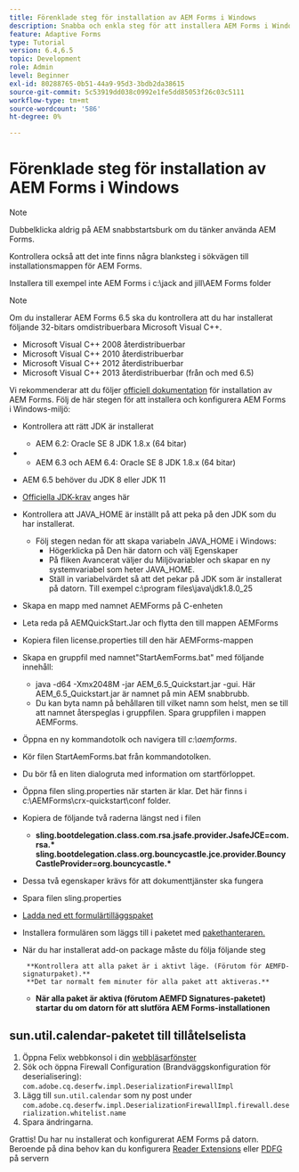 ```yaml
---
title: Förenklade steg för installation av AEM Forms i Windows
description: Snabba och enkla steg för att installera AEM Forms i Windows
feature: Adaptive Forms
type: Tutorial
version: 6.4,6.5
topic: Development
role: Admin
level: Beginner
exl-id: 80288765-0b51-44a9-95d3-3bdb2da38615
source-git-commit: 5c53919dd038c0992e1fe5dd85053f26c03c5111
workflow-type: tm+mt
source-wordcount: '586'
ht-degree: 0%

---
```


# Förenklade steg för installation av AEM Forms i Windows

>[!NOTE]
>
>Dubbelklicka aldrig på AEM snabbstartsburk om du tänker använda AEM Forms.
>
>Kontrollera också att det inte finns några blanksteg i sökvägen till installationsmappen för AEM Forms.
>
>Installera till exempel inte AEM Forms i c:\jack and jill\AEM Forms folder

>[!NOTE]
>
>Om du installerar AEM Forms 6.5 ska du kontrollera att du har installerat följande 32-bitars omdistribuerbara Microsoft Visual C++.
>
>* Microsoft Visual C++ 2008 återdistribuerbar
>* Microsoft Visual C++ 2010 återdistribuerbar
>* Microsoft Visual C++ 2012 återdistribuerbar
>* Microsoft Visual C++ 2013 återdistribuerbar (från och med 6.5)


Vi rekommenderar att du följer [officiell dokumentation](https://helpx.adobe.com/experience-manager/6-3/forms/using/installing-configuring-aem-forms-osgi.html) för installation av AEM Forms. Följ de här stegen för att installera och konfigurera AEM Forms i Windows-miljö:

* Kontrollera att rätt JDK är installerat
   * AEM 6.2: Oracle SE 8 JDK 1.8.x (64 bitar)
* 
   * AEM 6.3 och AEM 6.4: Oracle SE 8 JDK 1.8.x (64 bitar)
* AEM 6.5 behöver du JDK 8 eller JDK 11
* [Officiella JDK-krav](https://experienceleague.adobe.com/docs/experience-manager-65/deploying/introduction/technical-requirements.html?lang=en) anges här
* Kontrollera att JAVA_HOME är inställt på att peka på den JDK som du har installerat.
   * Följ stegen nedan för att skapa variabeln JAVA_HOME i Windows:
      * Högerklicka på Den här datorn och välj Egenskaper
      * På fliken Avancerat väljer du Miljövariabler och skapar en ny systemvariabel som heter JAVA_HOME.
      * Ställ in variabelvärdet så att det pekar på JDK som är installerat på datorn. Till exempel c:\program files\java\jdk1.8.0_25

* Skapa en mapp med namnet AEMForms på C-enheten
* Leta reda på AEMQuickStart.Jar och flytta den till mappen AEMForms
* Kopiera filen license.properties till den här AEMForms-mappen
* Skapa en gruppfil med namnet&quot;StartAemForms.bat&quot; med följande innehåll:
   * java -d64 -Xmx2048M -jar AEM_6.5_Quickstart.jar -gui. Här AEM_6.5_Quickstart.jar är namnet på min AEM snabbrubb.
   * Du kan byta namn på behållaren till vilket namn som helst, men se till att namnet återspeglas i gruppfilen. Spara gruppfilen i mappen AEMForms.

* Öppna en ny kommandotolk och navigera till _c:\aemforms_.

* Kör filen StartAemForms.bat från kommandotolken.

* Du bör få en liten dialogruta med information om startförloppet.

* Öppna filen sling.properties när starten är klar. Det här finns i c:\AEMForms\crx-quickstart\conf folder.

* Kopiera de följande två raderna längst ned i filen
   * **sling.bootdelegation.class.com.rsa.jsafe.provider.JsafeJCE=com.rsa.&#42;** **sling.bootdelegation.class.org.bouncycastle.jce.provider.BouncyCastleProvider=org.bouncycastle.&#42;**
* Dessa två egenskaper krävs för att dokumenttjänster ska fungera
* Spara filen sling.properties
* [Ladda ned ett formulärtilläggspaket](https://experienceleague.adobe.com/docs/experience-manager-release-information/aem-release-updates/forms-updates/aem-forms-releases.html?lang=en)
* Installera formulären som läggs till i paketet med [pakethanteraren.](http://localhost:4502/crx/packmgr/index.jsp)
* När du har installerat add-on package måste du följa följande steg

       **Kontrollera att alla paket är i aktivt läge. (Förutom för AEMFD-signaturpaket).**
       **Det tar normalt fem minuter för alla paket att aktiveras.**
   
   * **När alla paket är aktiva (förutom AEMFD Signatures-paketet) startar du om datorn för att slutföra AEM Forms-installationen**

## sun.util.calendar-paketet till tillåtelselista

1. Öppna Felix webbkonsol i din [webbläsarfönster](http://localhost:4502/system/console/configMgr)
2. Sök och öppna Firewall Configuration (Brandväggskonfiguration för deserialisering): `com.adobe.cq.deserfw.impl.DeserializationFirewallImpl`
3. Lägg till `sun.util.calendar` som ny post under `com.adobe.cq.deserfw.impl.DeserializationFirewallImpl.firewall.deserialization.whitelist.name`
4. Spara ändringarna.

Grattis! Du har nu installerat och konfigurerat AEM Forms på datorn.
Beroende på dina behov kan du konfigurera  [Reader Extensions](https://experienceleague.adobe.com/docs/experience-manager-learn/forms/document-services/configuring-reader-extension-osgi.html?lang=en) eller [ PDFG](https://experienceleague.adobe.com/docs/experience-manager-64/forms/install-aem-forms/osgi-installation/install-configure-document-services.html?lang=en) på servern
